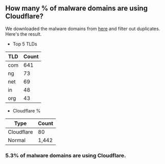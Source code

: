 ## How many % of malware domains are using Cloudflare?


We downloaded the malware domains from [here](https://urlhaus.abuse.ch) and filter out duplicates.
Here's the result.


[//]: # (start replacement)


- Top 5 TLDs

| TLD | Count |
| --- | --- |
| com | 641 |
| ng | 73 |
| net | 69 |
| in | 48 |
| org | 43 |


- Cloudflare %

| Type | Count |
| --- | --- |
| Cloudflare | 80 |
| Normal | 1,442 |


### 5.3% of malware domains are using Cloudflare.
